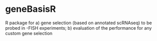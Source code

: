 # geneBasisR
R package for a) gene selection (based on annotated scRNAseq) to be probed in -FISH experiments; b) evaluation of the performance for any custom gene selection
